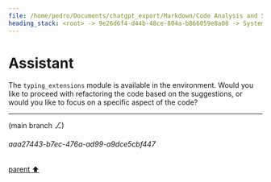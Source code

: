 ```yaml
---
file: /home/pedro/Documents/chatgpt_export/Markdown/Code Analysis and Suggestions.md
heading_stack: <root> -> 9e26d6f4-d44b-48ce-804a-b866059e8a08 -> System -> 2688ae0b-3d9e-45f7-8b73-a565f3fdc93f -> System -> aaa2bac3-68ad-45e4-a1fd-a350837ca8d1 -> User -> f831b866-ab70-403a-9851-255413e1dcc2 -> Assistant -> patch_typing Function -> Test Code -> Observations -> Suggestions for Improvement -> aaa292b7-5873-4fdd-acd7-3720ed81585a -> User -> 6e85476a-bbc8-4290-8a85-b381d5a4438e -> Assistant -> ad4cc9ce-a359-4b07-b521-9d0ada5a8f3f -> Tool -> 6825bd3f-20d0-48dd-a208-3c83401997c3 -> Assistant
---
```

# Assistant

The `typing_extensions` module is available in the environment. Would you like to proceed with refactoring the code based on the suggestions, or would you like to focus on a specific aspect of the code?

---

(main branch ⎇)
###### aaa27443-b7ec-476a-ad99-a9dce5cbf447
[parent ⬆️](#f831b866-ab70-403a-9851-255413e1dcc2)
